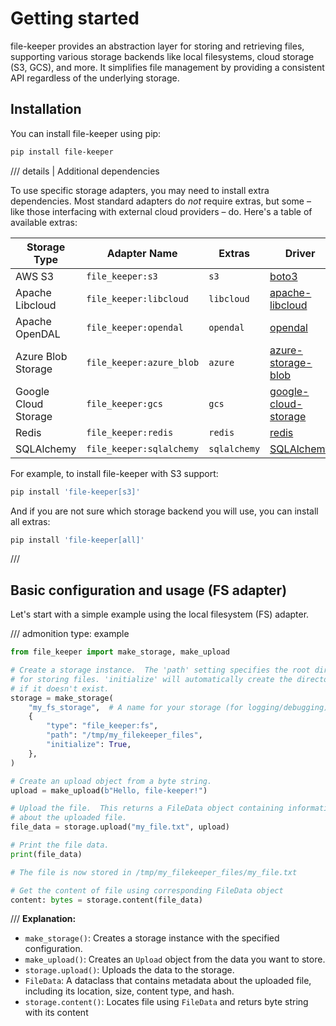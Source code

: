 # Getting started

file-keeper provides an abstraction layer for storing and retrieving files,
supporting various storage backends like local filesystems, cloud storage (S3,
GCS), and more.  It simplifies file management by providing a consistent API
regardless of the underlying storage.


## Installation

You can install file-keeper using pip:

```sh
pip install file-keeper
```

/// details | Additional dependencies

To use specific storage adapters, you may need to install extra
dependencies. Most standard adapters do *not* require extras, but some – like
those interfacing with external cloud providers – do. Here's a table of
available extras:

| Storage Type         | Adapter Name             | Extras       | Driver                                                                 |
|----------------------|--------------------------|--------------|------------------------------------------------------------------------|
| AWS S3               | `file_keeper:s3`         | `s3`         | [boto3](https://pypi.org/project/boto3/)                               |
| Apache Libcloud      | `file_keeper:libcloud`   | `libcloud`   | [apache-libcloud](https://pypi.org/project/apache-libcloud/)           |
| Apache OpenDAL       | `file_keeper:opendal`    | `opendal`    | [opendal](https://pypi.org/project/opendal/)                           |
| Azure Blob Storage   | `file_keeper:azure_blob` | `azure`      | [azure-storage-blob](https://pypi.org/project/azure-storage-blob/)     |
| Google Cloud Storage | `file_keeper:gcs`        | `gcs`        | [google-cloud-storage](https://pypi.org/project/google-cloud-storage/) |
| Redis                | `file_keeper:redis`      | `redis`      | [redis](https://pypi.org/project/redis/)                               |
| SQLAlchemy           | `file_keeper:sqlalchemy` | `sqlalchemy` | [SQLAlchemy](https://pypi.org/project/SQLAlchemy/)                     |



For example, to install file-keeper with S3 support:

```bash
pip install 'file-keeper[s3]'
```

And if you are not sure which storage backend you will use, you can install all
extras:
```bash
pip install 'file-keeper[all]'
```

///

## Basic configuration and usage (FS adapter)

Let's start with a simple example using the local filesystem (FS) adapter.

/// admonition
    type: example
```python
from file_keeper import make_storage, make_upload

# Create a storage instance.  The 'path' setting specifies the root directory
# for storing files. 'initialize' will automatically create the directory
# if it doesn't exist.
storage = make_storage(
    "my_fs_storage",  # A name for your storage (for logging/debugging)
    {
        "type": "file_keeper:fs",
        "path": "/tmp/my_filekeeper_files",
        "initialize": True,
    },
)

# Create an upload object from a byte string.
upload = make_upload(b"Hello, file-keeper!")

# Upload the file.  This returns a FileData object containing information
# about the uploaded file.
file_data = storage.upload("my_file.txt", upload)

# Print the file data.
print(file_data)

# The file is now stored in /tmp/my_filekeeper_files/my_file.txt

# Get the content of file using corresponding FileData object
content: bytes = storage.content(file_data)
```
///
**Explanation:**

*   `make_storage()`: Creates a storage instance with the specified configuration.
*   `make_upload()`: Creates an `Upload` object from the data you want to store.
*   `storage.upload()`: Uploads the data to the storage.
*   `FileData`:  A dataclass that contains metadata about the uploaded file, including its location, size, content type, and hash.
*   `storage.content()`: Locates file using `FileData` and returs byte string with its content
